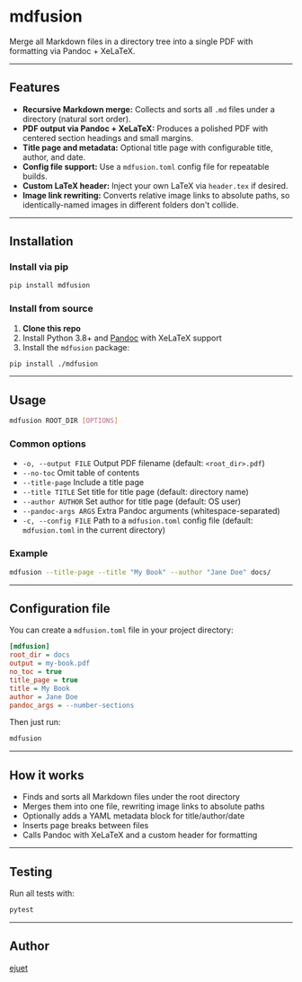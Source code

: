 # mdfusion

Merge all Markdown files in a directory tree into a single PDF with formatting via Pandoc + XeLaTeX.

---

## Features

- **Recursive Markdown merge:** Collects and sorts all `.md` files under a directory (natural sort order).
- **PDF output via Pandoc + XeLaTeX:** Produces a polished PDF with centered section headings and small margins.
- **Title page and metadata:** Optional title page with configurable title, author, and date.
- **Config file support:** Use a `mdfusion.toml` config file for repeatable builds.
- **Custom LaTeX header:** Inject your own LaTeX via `header.tex` if desired.
- **Image link rewriting:** Converts relative image links to absolute paths, so identically-named images in different folders don't collide.

---

## Installation

### Install via pip

```sh
pip install mdfusion
```

### Install from source

1. **Clone this repo**
2. Install Python 3.8+ and [Pandoc](https://pandoc.org/) with XeLaTeX support
3. Install the `mdfusion` package:

```sh
pip install ./mdfusion
```

---

## Usage

```sh
mdfusion ROOT_DIR [OPTIONS]
```

### Common options

- `-o, --output FILE`      Output PDF filename (default: `<root_dir>.pdf`)
- `--no-toc`               Omit table of contents
- `--title-page`           Include a title page
- `--title TITLE`          Set title for title page (default: directory name)
- `--author AUTHOR`        Set author for title page (default: OS user)
- `--pandoc-args ARGS`     Extra Pandoc arguments (whitespace-separated)
- `-c, --config FILE`      Path to a `mdfusion.toml` config file (default: `mdfusion.toml` in the current directory)

### Example

```sh
mdfusion --title-page --title "My Book" --author "Jane Doe" docs/
```

---

## Configuration file

You can create a `mdfusion.toml` file in your project directory:

```ini
[mdfusion]
root_dir = docs
output = my-book.pdf
no_toc = true
title_page = true
title = My Book
author = Jane Doe
pandoc_args = --number-sections
```

Then just run:

```sh
mdfusion
```

---

## How it works

- Finds and sorts all Markdown files under the root directory
- Merges them into one file, rewriting image links to absolute paths
- Optionally adds a YAML metadata block for title/author/date
- Inserts page breaks between files
- Calls Pandoc with XeLaTeX and a custom header for formatting

---

## Testing

Run all tests with:

```sh
pytest
```

---

## Author

[ejuet](https://github.com/ejuet)
